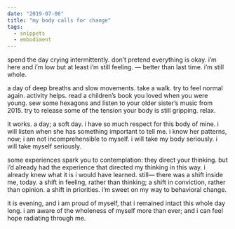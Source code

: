 ```yaml
---
date: "2019-07-06"
title: "my body calls for change"
tags:
  - snippets
  - embodiment
---
```

spend the day crying intermittently. don’t pretend everything is okay. i’m here and i’m low but at least i’m still feeling. — better than last time. i’m still whole.

a day of deep breaths and slow movements. take a walk. try to feel normal again. activity helps. read a children’s book you loved when you were young. sew some hexagons and listen to your older sister’s music from 2015. try to release some of the tension your body is still gripping. relax.

it works. a day; a soft day. i have so much respect for this body of mine. i will listen when she has something important to tell me. i know her patterns, now; i am not incomprehensible to myself. i will take my body seriously. i will take myself seriously.

some experiences spark you to contemplation: they direct your thinking. but i’d already had the experience that directed my thinking in this way. i already knew what it is i would have learned. still— there was a shift inside me, today. a shift in feeling, rather than thinking; a shift in conviction, rather than opinion. a shift in priorities. i’m sweet on my way to behavioral change.

it is evening, and i am proud of myself, that i remained intact this whole day long. i am aware of the wholeness of myself more than ever; and i can feel hope radiating through me.
